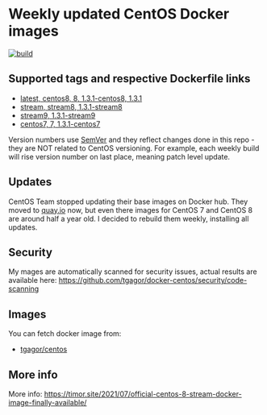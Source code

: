 Weekly updated CentOS Docker images
===================================

[![build](https://github.com/tgagor/docker-centos-stream/actions/workflows/build.yml/badge.svg?branch=master)](https://github.com/tgagor/docker-centos-stream/actions/workflows/build.yml)

## Supported tags and respective Dockerfile links

* [latest, centos8, 8, 1.3.1-centos8, 1.3.1](https://github.com/tgagor/docker-centos/blob/master/centos8/Dockerfile)
* [stream, stream8, 1.3.1-stream8](https://github.com/tgagor/docker-centos/blob/master/centos8/Dockerfile)
* [stream9, 1.3.1-stream9](https://github.com/tgagor/docker-centos/blob/master/centos8/Dockerfile)
* [centos7, 7, 1.3.1-centos7](https://github.com/tgagor/docker-centos/blob/master/centos7/Dockerfile)

Version numbers use [SemVer](https://semver.org) and they reflect changes done in this repo - they are NOT related to CentOS versioning. For example, each weekly build will rise version number on last place, meaning patch level update.

## Updates

CentOS Team stopped updating their base images on Docker hub.  They moved to [quay.io](https://quay.io/repository/centos/centos?tab=tags) now, but even there images for CentOS 7 and CentOS 8 are around half a year old. I decided to rebuild them weekly, installing all updates.

## Security
My mages are automatically scanned for security issues, actual results are available here: https://github.com/tgagor/docker-centos/security/code-scanning

## Images
You can fetch docker image from:
* [tgagor/centos](https://hub.docker.com/repository/docker/tgagor/centos)

## More info

More info: https://timor.site/2021/07/official-centos-8-stream-docker-image-finally-available/

